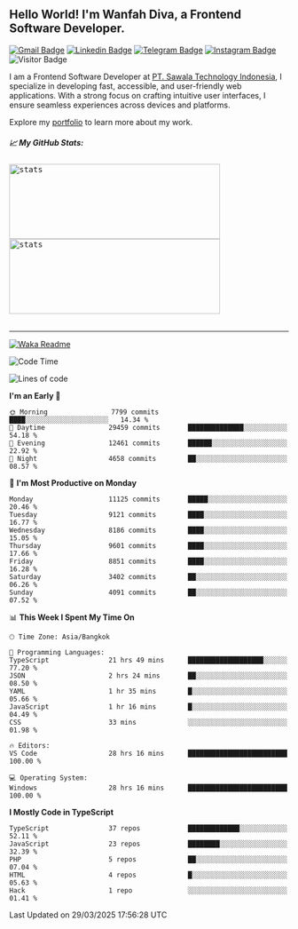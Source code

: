 ## Hello World! I'm Wanfah Diva, a Frontend Software Developer.

[![Gmail Badge](https://img.shields.io/badge/-Gmail-white?style=plastic&logo=Gmail&link=mailto:aditputrafirmansyah@gmail.com)](mailto:wanfahdivaa@gmail.com)
[![Linkedin Badge](https://img.shields.io/badge/-LinkedIn-blue?style=plastic&logo=Linkedin&link=https://www.linkedin.com/in/aditputrafirmansyah/)](https://www.linkedin.com/in/wanfahdiva/)
[![Telegram Badge](https://img.shields.io/badge/-Telegram-blue?style=plastic&logo=telegram&link=https://t.me/Adithya_13)](https://t.me/wanfahdiva)
[![Instagram Badge](https://img.shields.io/badge/-Instagram-white?style=plastic&logo=instagram&link=https://www.instagram.com/adithya_firmansyahputra/)](https://www.instagram.com/wnfhdva/)
![Visitor Badge](https://visitor-badge.laobi.icu/badge?page_id=wanfahdiva.wanfahdiva)

<p>
I am a Frontend Software Developer at <a href="https://sawala/tech" target="_blank">PT. Sawala Technology Indonesia</a>, I specialize in developing fast, accessible, and user-friendly web applications. With a strong focus on crafting intuitive user interfaces, I ensure seamless experiences across devices and platforms.

Explore my <a href="http://wanfahdiva-com.vercel.app/" target="_blank">portfolio</a> to learn more about my work.
</p>

<h5 align="left">
  
📈 **My GitHub Stats:**

</h5>

<div align="left">
<kbd>
  <img height="135em" width="380em" alt="stats" src="https://github-readme-stats-salesp07.vercel.app/api?username=wanfahdiva&count_private=true&show_icons=true&theme=react&rank_icon=github&border_radius=10&hide_title=true"></kbd>
</kbd>
<kbd>
    <img height="135em" width="380em" alt="stats" src="https://github-readme-activity-graph.vercel.app/graph?username=wanfahdiva&theme=react&hide_title=true"></kbd>
</div>

<br />

---

[![Waka Readme](https://github.com/wanfahdiva/wanfahdiva/actions/workflows/waka.yml/badge.svg)](https://github.com/wanfahdiva/wanfahdiva/actions/workflows/waka.yml)

<!--START_SECTION:waka-->
![Code Time](http://img.shields.io/badge/Code%20Time-1%2C869%20hrs%2041%20mins-blue)

![Lines of code](https://img.shields.io/badge/From%20Hello%20World%20I%27ve%20Written-23.4%20million%20lines%20of%20code-blue)

**I'm an Early 🐤** 

```text
🌞 Morning                7799 commits        ████░░░░░░░░░░░░░░░░░░░░░   14.34 % 
🌆 Daytime                29459 commits       ██████████████░░░░░░░░░░░   54.18 % 
🌃 Evening                12461 commits       ██████░░░░░░░░░░░░░░░░░░░   22.92 % 
🌙 Night                  4658 commits        ██░░░░░░░░░░░░░░░░░░░░░░░   08.57 % 
```
📅 **I'm Most Productive on Monday** 

```text
Monday                   11125 commits       █████░░░░░░░░░░░░░░░░░░░░   20.46 % 
Tuesday                  9121 commits        ████░░░░░░░░░░░░░░░░░░░░░   16.77 % 
Wednesday                8186 commits        ████░░░░░░░░░░░░░░░░░░░░░   15.05 % 
Thursday                 9601 commits        ████░░░░░░░░░░░░░░░░░░░░░   17.66 % 
Friday                   8851 commits        ████░░░░░░░░░░░░░░░░░░░░░   16.28 % 
Saturday                 3402 commits        ██░░░░░░░░░░░░░░░░░░░░░░░   06.26 % 
Sunday                   4091 commits        ██░░░░░░░░░░░░░░░░░░░░░░░   07.52 % 
```


📊 **This Week I Spent My Time On** 

```text
🕑︎ Time Zone: Asia/Bangkok

💬 Programming Languages: 
TypeScript               21 hrs 49 mins      ███████████████████░░░░░░   77.20 % 
JSON                     2 hrs 24 mins       ██░░░░░░░░░░░░░░░░░░░░░░░   08.50 % 
YAML                     1 hr 35 mins        █░░░░░░░░░░░░░░░░░░░░░░░░   05.66 % 
JavaScript               1 hr 16 mins        █░░░░░░░░░░░░░░░░░░░░░░░░   04.49 % 
CSS                      33 mins             ░░░░░░░░░░░░░░░░░░░░░░░░░   01.98 % 

🔥 Editors: 
VS Code                  28 hrs 16 mins      █████████████████████████   100.00 % 

💻 Operating System: 
Windows                  28 hrs 16 mins      █████████████████████████   100.00 % 
```

**I Mostly Code in TypeScript** 

```text
TypeScript               37 repos            █████████████░░░░░░░░░░░░   52.11 % 
JavaScript               23 repos            ████████░░░░░░░░░░░░░░░░░   32.39 % 
PHP                      5 repos             ██░░░░░░░░░░░░░░░░░░░░░░░   07.04 % 
HTML                     4 repos             █░░░░░░░░░░░░░░░░░░░░░░░░   05.63 % 
Hack                     1 repo              ░░░░░░░░░░░░░░░░░░░░░░░░░   01.41 % 
```




 Last Updated on 29/03/2025 17:56:28 UTC
<!--END_SECTION:waka-->
